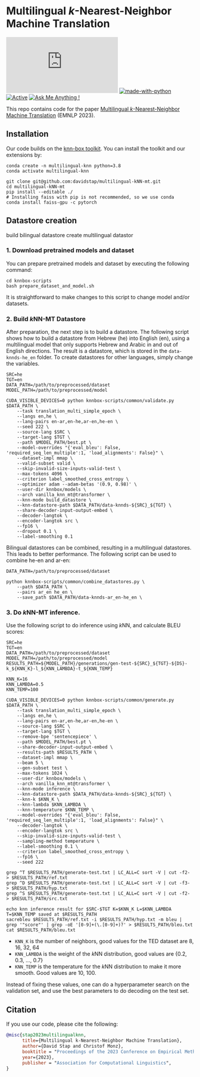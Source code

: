 # Multilingual _k_-Nearest-Neighbor Machine Translation
[![GitHub license](https://badgen.net/github/license/Naereen/Strapdown.js)](https://github.com/Naereen/StrapDown.js/blob/master/LICENSE) [![made-with-python](https://img.shields.io/badge/Made%20with-Python-1f425f.svg)](https://www.python.org/) [![Active](http://img.shields.io/badge/Status-Active-green.svg)](https://tterb.github.io) [![Ask Me Anything !](https://img.shields.io/badge/Ask%20me-anything-1abc9c.svg)](https://GitHub.com/Naereen/ama)

This repo contains code for the paper [Multilingual _k_-Nearest-Neighbor Machine Translation](https://arxiv.org/abs/2310.14644) (EMNLP 2023).

## Installation
Our code builds on the [knn-box toolkit](https://github.com/NJUNLP/knn-box/tree/master). You can install the toolkit and our extensions by:

```shell
conda create -n multilingual-knn python=3.8
conda activate multilingual-knn

git clone git@github.com:davidstap/multilingual-kNN-mt.git
cd multilingual-kNN-mt
pip install --editable ./
# Installing faiss with pip is not recommended, so we use conda
conda install faiss-gpu -c pytorch
```

## Datastore creation
build bilingual datastore
create multilingual datastor

### 1. Download pretrained models and dataset
You can prepare pretrained models and dataset by executing the following command:

```shell
cd knnbox-scripts
bash prepare_dataset_and_model.sh
```

It is straightforward to make changes to this script to change model and/or datasets.

### 2. Build *k*NN-MT Datastore

After preparation, the next step is to build a datastore. The following script shows how to build a datastore from Hebrew (he) into English (en), using a multilingual model that only supports Hebrew and Arabic in and out of English directions. The result is a datastore, which is stored in the `data-knnds-he_en` folder. To create datastores for other languages, simply change the variables.

```shell
SRC=he
TGT=en
DATA_PATH=/path/to/preprocessed/dataset
MODEL_PATH=/path/to/preprocessed/model

CUDA_VISIBLE_DEVICES=0 python knnbox-scripts/common/validate.py $DATA_PATH \
    --task translation_multi_simple_epoch \
    --langs en,he \
    --lang-pairs en-ar,en-he,ar-en,he-en \
    --seed 222 \
    --source-lang $SRC \
    --target-lang $TGT \
    --path $MODEL_PATH/best.pt \
    --model-overrides "{'eval_bleu': False, 'required_seq_len_multiple':1, 'load_alignments': False}" \
    --dataset-impl mmap \
    --valid-subset valid \
    --skip-invalid-size-inputs-valid-test \
    --max-tokens 4096 \
    --criterion label_smoothed_cross_entropy \
    --optimizer adam --adam-betas '(0.9, 0.98)' \
    --user-dir knnbox/models \
    --arch vanilla_knn_mt@transformer \
    --knn-mode build_datastore \
    --knn-datastore-path $DATA_PATH/data-knnds-${SRC}_${TGT} \
    --share-decoder-input-output-embed \
    --decoder-langtok \
    --encoder-langtok src \
    --fp16 \
    --dropout 0.1 \
    --label-smoothing 0.1
```

Bilingual datastores can be combined, resulting in a multilingual datastores. This leads to better performance. The following script can be used to combine he-en and ar-en:

```shell
DATA_PATH=/path/to/preprocessed/dataset

python knnbox-scripts/common/combine_datastores.py \
    --path $DATA_PATH \
    --pairs ar_en he_en \
    --save_path $DATA_PATH/data-knnds-ar_en-he_en \
```

### 3. Do *k*NN-MT inference.
Use the following script to do inference using *k*NN, and calculate BLEU scores:

```shell
SRC=he
TGT=en
DATA_PATH=/path/to/preprocessed/dataset
MODEL_PATH=/path/to/preprocessed/model
RESULTS_PATH=${MODEL_PATH}/generations/gen-test-${SRC}_${TGT}-${DS}-k_${KNN_K}-l_${KNN_LAMBDA}-t_${KNN_TEMP}

KNN_K=16
KNN_LAMBDA=0.5
KNN_TEMP=100

CUDA_VISIBLE_DEVICES=0 python knnbox-scripts/common/generate.py $DATA_PATH \
    --task translation_multi_simple_epoch \
    --langs en,he \
    --lang-pairs en-ar,en-he,ar-en,he-en \
    --source-lang $SRC \
    --target-lang $TGT \
    --remove-bpe 'sentencepiece' \
    --path $MODEL_PATH/best.pt \
    --share-decoder-input-output-embed \
    --results-path $RESULTS_PATH \
    --dataset-impl mmap \
    --beam 5 \
    --gen-subset test \
    --max-tokens 1024 \
    --user-dir knnbox/models \
    --arch vanilla_knn_mt@transformer \
    --knn-mode inference \
    --knn-datastore-path $DATA_PATH/data-knnds-${SRC}_${TGT} \
    --knn-k $KNN_K \
    --knn-lambda $KNN_LAMBDA \
    --knn-temperature $KNN_TEMP \
    --model-overrides "{'eval_bleu': False, 'required_seq_len_multiple':1, 'load_alignments': False}" \
    --decoder-langtok \
    --encoder-langtok src \
    --skip-invalid-size-inputs-valid-test \
    --sampling-method temperature \
    --label-smoothing 0.1 \
    --criterion label_smoothed_cross_entropy \
    --fp16 \
    --seed 222

grep ^T $RESULTS_PATH/generate-test.txt | LC_ALL=C sort -V | cut -f2- > $RESULTS_PATH/ref.txt
grep ^D $RESULTS_PATH/generate-test.txt | LC_ALL=C sort -V | cut -f3- > $RESULTS_PATH/hyp.txt
grep ^S $RESULTS_PATH/generate-test.txt | LC_ALL=C sort -V | cut -f2- > $RESULTS_PATH/src.txt

echo knn inference result for $SRC-$TGT K=$KNN_K L=$KNN_LAMBDA T=$KNN_TEMP saved at $RESULTS_PATH
sacrebleu $RESULTS_PATH/ref.txt -i $RESULTS_PATH/hyp.txt -m bleu | grep '"score"' | grep -oE '[0-9]+(\.[0-9]+)?' > $RESULTS_PATH/bleu.txt
cat $RESULTS_PATH/bleu.txt
```

* `KNN_K` is the number of neighbors, good values for the TED dataset are 8, 16, 32, 64
* `KNN_LAMBDA` is the weight of the *k*NN distribution, good values are \{0.2, 0.3, ..., 0.7\}
* `KNN_TEMP` is the temperature for the *k*NN distribution to make it more smooth. Good values are 10, 100.

Instead of fixing these values, one can do a hyperparameter search on the validation set, and use the best parameters to do decoding on the test set.

## Citation

If you use our code, please cite the following:

```bibtex
@misc{stap2023multilingualknn,
      title={Multilingual k-Nearest-Neighbor Machine Translation}, 
      author={David Stap and Christof Monz},
      booktitle = "Proceedings of the 2023 Conference on Empirical Methods in Natural Language Processing",
      year={2023},
      publisher = "Association for Computational Linguistics",
}
```
